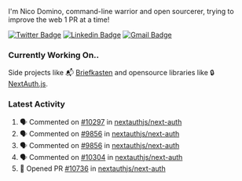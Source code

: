 
I'm Nico Domino, command-line warrior and open sourcerer, trying to improve the web 1 PR at a time!

[![Twitter Badge](https://img.shields.io/badge/-@ndom91-1ca0f1?style=flat-square&labelColor=1ca0f1&logo=twitter&logoColor=white&link=https://twitter.com/ndom91)](https://twitter.com/ndom91) [![Linkedin Badge](https://img.shields.io/badge/-ndom91-blue?style=flat-square&logo=Linkedin&logoColor=white&link=https://www.linkedin.com/in/ndom91/)](https://www.linkedin.com/in/ndom91/) [![Gmail Badge](https://img.shields.io/badge/-yo@ndo.dev-c14438?style=flat-square&logo=mail.ru&logoColor=white&link=mailto:yo@ndo.dev)](mailto:yo@ndo.dev)

### Currently Working On..

Side projects like 📬 [Briefkasten](https://briefkastenhq.com) and opensource libraries like 🔒 [NextAuth.js](https://github.com/nextauthjs/next-auth).

<!--START_SECTION_PROFILE_VIEWS:readme-info-->
<!--END_SECTION_PROFILE_VIEWS:readme-info-->

<!--START_SECTION_DAILY_COMMIT:readme-info-->
<!--END_SECTION_DAILY_COMMIT:readme-info-->

<!--START_SECTION_WEEKLY_COMMIT:readme-info-->
<!--END_SECTION_WEEKLY_COMMIT:readme-info-->

### Latest Activity

<!--START_SECTION:activity-->
1. 🗣 Commented on [#10297](https://github.com/nextauthjs/next-auth/pull/10297#issuecomment-2079780228) in [nextauthjs/next-auth](https://github.com/nextauthjs/next-auth)
2. 🗣 Commented on [#9856](https://github.com/nextauthjs/next-auth/pull/9856#issuecomment-2079770559) in [nextauthjs/next-auth](https://github.com/nextauthjs/next-auth)
3. 🗣 Commented on [#9856](https://github.com/nextauthjs/next-auth/pull/9856#issuecomment-2079751212) in [nextauthjs/next-auth](https://github.com/nextauthjs/next-auth)
4. 🗣 Commented on [#10304](https://github.com/nextauthjs/next-auth/pull/10304#issuecomment-2079641517) in [nextauthjs/next-auth](https://github.com/nextauthjs/next-auth)
5. 💪 Opened PR [#10736](https://github.com/nextauthjs/next-auth/pull/10736) in [nextauthjs/next-auth](https://github.com/nextauthjs/next-auth)
<!--END_SECTION:activity-->
